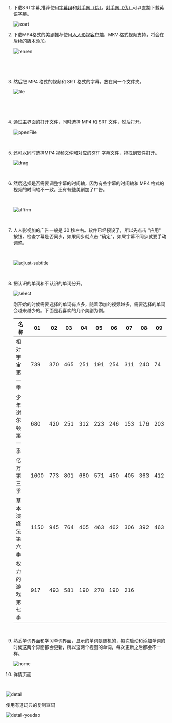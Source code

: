 1. 下载SRT字幕,推荐使用[字幕组](http://www.zimuzu.io)和[射手网（伪）](http://assrt.net/)，[射手网（伪）](http://assrt.net/)可以直接下载英语字幕。
   ​

   ![assrt](https://github.com/Tangshimin/trace/blob/master/src/trace/images/assrt.png)

2. 下载MP4格式的美剧推荐使用[人人影视客户端](http://app.zimuzu.io/)，MKV 格式视频支持，将会在后续的版本添加。
   ​

   ![renren](C:\Users\tangs\Desktop\demo\renren.png)

   ​

   ​

3. 然后把 MP4 格式的视频和 SRT 格式的字幕，放在同一个文件夹。
   ​

   ![file](C:\Users\tangs\Desktop\demo\file.png)

   ​

   ​

2. 通过主界面的打开文件，同时选择 MP4 和 SRT 文件，然后打开。
   ​

   ![openFile](C:\Users\tangs\Desktop\demo\openFile.png)

   ​

3. 还可以同时选择MP4 视频文件和对应的SRT 字幕文件，拖拽到软件打开。
   ​

   ![drag](C:\Users\tangs\Desktop\demo\drag.png)

   ​

4. 然后选择是否需要调整字幕的时间轴，因为有些字幕的时间轴和 MP4 格式的视频的时间轴不一致。还有有些美剧加了广告。

   ​

   ![affirm](C:\Users\tangs\Desktop\demo\affirm.png)

   ​

5. 人人影视加的广告一般是 30 秒左右。软件已经预设了，所以先点击 "应用" 按钮，检查字幕是否同步，如果同步就点击 "确定"，如果字幕不同步就要手动调整。

   ​

   ![adjust-subtitle](C:\Users\tangs\Desktop\demo\adjust-subtitle.png)

   ​

6. 把认识的单词和不认识的单词分开。
   ​

   ![select](C:\Users\tangs\Desktop\demo\select.png)
   ​

   刚开始的时候需要选择的单词有点多，随着添加的视频越多，需要选择的单词会越来越少的。下面是我喜欢的几个美剧为例。
   ​

   | 名称                        | 01   | 02   | 03   | 04   | 05   | 06   | 07   | 08   | 09   |
   | --------------------------- | ---- | ---- | ---- | ---- | ---- | ---- | ---- | ---- | ---- |
   | 相对宇宙         第一季     | 739  | 370  | 465  | 251  | 191  | 254  | 311  | 240  | 74   |
   | 少年谢尔顿     第一季       | 680  | 420  | 251  | 312  | 223  | 246  | 153  | 176  | 203  |
   | 亿万                 第三季 | 1600 | 773  | 801  | 680  | 571  | 450  | 405  | 363  | 412  |
   | 基本演绎法     第六季       | 1150 | 945  | 764  | 405  | 463  | 462  | 306  | 392  | 463  |
   | 权力的游戏     第七季       | 917  | 493  | 581  | 190  | 278  | 190  | 216  |      |      |

   ​

9. 熟悉单词界面和学习单词界面，显示的单词是随机的，每次启动和添加单词的时候这两个界面都会更新，所以这两个视图的单词，每次更新之后都会不一样。

   ![home](C:\Users\tangs\Desktop\demo\home.png)

10. 详情页面

   ​


![detail](C:\Users\tangs\Desktop\demo\detail.png)

使用有道词典的复制查词

![detail-youdao](C:\Users\tangs\Desktop\demo\detail-youdao.png)